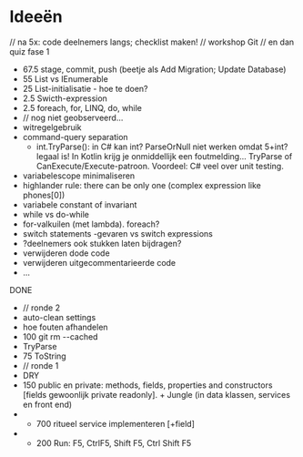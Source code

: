 # Ideeën

// na 5x: code deelnemers langs; checklist maken!
// workshop Git
// en dan quiz fase 1


- 67.5 stage, commit, push (beetje als Add Migration; Update Database)
- 55 List vs IEnumerable
- 25 List-initialisatie - hoe te doen?
-  2.5 Swicth-expression 
- 2.5 foreach, for, LINQ, do, while 
- // nog niet geobserveerd...
- witregelgebruik
- command-query separation
	+ int.TryParse(): in C# kan int? ParseOrNull niet werken omdat 5+int? legaal is! In Kotlin krijg je onmiddellijk een foutmelding... TryParse of CanExecute/Execute-patroon. Voordeel: C# veel over unit testing.
- variabelescope minimaliseren
- highlander rule: there can be only one (complex expression like phones[0])
- variabele constant of invariant
- while vs do-while
- for-valkuilen (met lambda). foreach?
- switch statements -gevaren vs switch expressions
- ?deelnemers ook stukken laten bijdragen?
- verwijderen dode code
- verwijderen uitgecommentarieerde code 
- ...

DONE  
- // ronde 2
- auto-clean settings
- hoe fouten afhandelen
- 100 git rm --cached
- TryParse
- 75 ToString 
- // ronde 1
- DRY
- 150 public en private: methods, fields, properties and constructors [fields gewoonlijk private readonly]. + Jungle (in data klassen, services en front end)
- - 700 ritueel service implementeren [+field]
- - 200 Run: F5, CtrlF5, Shift F5, Ctrl Shift F5